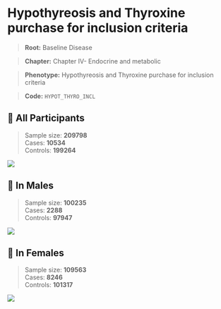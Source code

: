 # Hypothyreosis and Thyroxine purchase for inclusion criteria

> **Root:** Baseline Disease  

> **Chapter:** Chapter IV- Endocrine and metabolic  

> **Phenotype:** Hypothyreosis and Thyroxine purchase for inclusion criteria  

> **Code:** `HYPOT_THYRO_INCL`

## 🧪 All Participants  
> Sample size: **209798**  
> Cases: **10534**  
> Controls: **199264**
<img src="/Disease/Figures/ALL/Incidence/HYPOT_THYRO_INCL.png"/>
<CsvTable src="/Disease_Data/ALL/Incidence/COX_HYPOT_THYRO_INCL.csv" label="🔍 View full results" />

## 👨 In Males  
> Sample size: **100235**  
> Cases: **2288**  
> Controls: **97947**
<img src="/Disease/Figures/Male/Incidence/HYPOT_THYRO_INCL.png"/>
<CsvTable src="/Disease_Data/Male/Incidence/COX_HYPOT_THYRO_INCL.csv" label="🔍 View full results" />

## 👩 In Females  
> Sample size: **109563**  
> Cases: **8246**  
> Controls: **101317**
<img src="/Disease/Figures/Female/Incidence/HYPOT_THYRO_INCL.png"/>
<CsvTable src="/Disease_Data/Female/Incidence/COX_HYPOT_THYRO_INCL.csv" label="🔍 View full results" />
